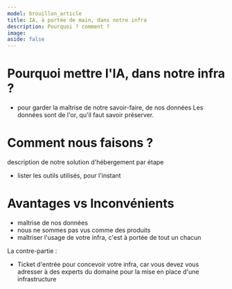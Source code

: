 ```yaml
---
model: brouillon_article
title: IA, à portée de main, dans notre infra
description: Pourquoi ? comment ?
image: 
aside: false
---
```


# Pourquoi mettre l'IA, dans notre infra ?
- pour garder la maîtrise de notre savoir-faire, de nos données
Les données sont de l'or, qu'il faut savoir préserver.

# Comment nous faisons ?
description de notre solution d'hébergement
par étape

- lister les outils utilisés, pour l'instant



# Avantages vs Inconvénients
+ maîtrise de nos données
+ nous ne sommes pas vus comme des produits
+ maîtriser l'usage de votre infra, c'est à portée de tout un chacun

La contre-partie :
- Ticket d'entrée pour concevoir votre infra, car vous devez vous adresser à des experts du domaine pour la mise en place d'une infrastructure




